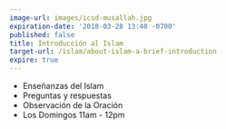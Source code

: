 ```yaml
---
image-url: images/icsd-musallah.jpg
expiration-date: '2018-03-28 13:40 -0700'
published: false
title: Introducción al Islam
target-url: /islam/about-islam-a-brief-introduction
expire: true
---
```

- Enseñanzas del Islam
- Preguntas y respuestas
- Observación de la Oración
- Los Domingos 11am - 12pm
